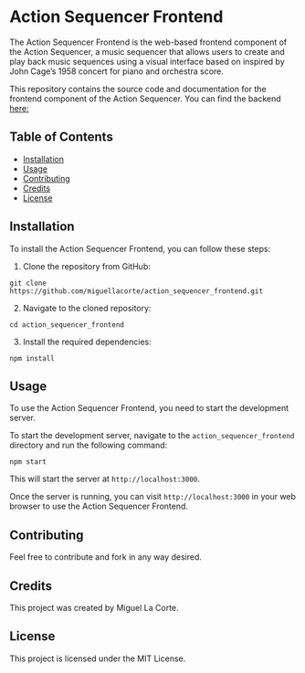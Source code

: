 
# Action Sequencer Frontend

The Action Sequencer Frontend is the web-based frontend component of the Action Sequencer, a music sequencer that allows users to create and play back music sequences using a visual interface based on inspired by John Cage’s 1958 concert for piano and orchestra score. 

This repository contains the source code and documentation for the frontend component of the Action Sequencer. You can find the backend [here:](https://github.com/miguellacorte/action_Sequencer_backend) 


## Table of Contents

- [Installation](#installation)
- [Usage](#usage)
- [Contributing](#contributing)
- [Credits](#credits)
- [License](#license)

## Installation

To install the Action Sequencer Frontend, you can follow these steps:

1. Clone the repository from GitHub:

```
git clone https://github.com/miguellacorte/action_sequencer_frontend.git
```

2. Navigate to the cloned repository:

```
cd action_sequencer_frontend
```


3. Install the required dependencies:

```
npm install
```


## Usage

To use the Action Sequencer Frontend, you need to start the development server.

To start the development server, navigate to the `action_sequencer_frontend` directory and run the following command:

```
npm start
```


This will start the server at `http://localhost:3000`.

Once the server is running, you can visit `http://localhost:3000` in your web browser to use the Action Sequencer Frontend.

## Contributing

Feel free to contribute and fork in any way desired.

## Credits

This project was created by Miguel La Corte.

## License

This project is licensed under the MIT License.
